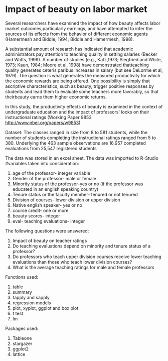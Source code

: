 # Impact of beauty on labor market 


Several researchers have examined the impact of how beauty affects labor market outcomes,particularly earnings, and have attempted to infer the sources of its effects from the behavior of different economic agents (Hamermesh and Biddle, 1994; Biddle and Hamermesh, 1998).

A substantial amount of research has indicated that academic administrators pay attention to teaching quality in setting salaries (Becker and Watts, 1999). A number of studies (e.g., Katz,1973; Siegfried and White, 1973; Kaun, 1984; Moore et al, 1998) have demonstrated thatteaching quality generates ceteris paribus increases in salary (but see DeLorme et al, 1979). The question is what generates the measured productivity for which the economic rewards are being offered. One possibility is simply that ascriptive characteristics, such as beauty, trigger positive responses by students and lead them to evaluate some teachers more favorably, so that theirbeauty earns them higher economic returns.

In this study, the productivity effects of beauty is examined in the context of undergraduate education and the impact of professors' looks on their instructional ratings (Working Paper 9853 http://www.nber.org/papers/w9853)

Dataset: The classes ranged in size from 8 to 581 students, while the number of students completing the instructional ratings ranged from 5 to 380. Underlying the 463 sample observations are 16,957 completed evaluations from 25,547 registered students


The data was stored in an excel sheet. The data was imported to R-Studio
#variables taken into consideration:
1. age of the professor- integer variable
2. Gender of the professor- male or female
3. Minority status of the professor-yes or no (if the professor was educated in an english speaking country)
4. Tenure status or the faculty member- tenured or not tenured
5. Division of courses- lower division or upper division
6. Native english speaker- yes or no
7. course credit- one or more
8. beauty scores- integer
9. eval- teaching evaluations- integer

The following questions were answered:

1. Impact of beauty on teacher ratings
2. Do teaching evaluations depend on minority and tenure status of a professor?
3. Do professors who teach upper division courses receive lower teaching evaluations than those who teach lower division courses?
4. What is the average teaching ratings for male and female professors 

Functions used:
1. table
2. summary
3. tapply and sapply
4. regression models
5. plot, xyplot, ggplot and box plot
6. t test
7. lm

Packages used:
1. Tableone
2. stargazer
3. ggplot2
4. lattice
